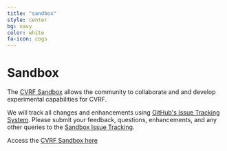 ```yaml
---
title: "sandbox"
style: center
bg: navy
color: white 
fa-icon: cogs
---
```


# Sandbox 

The [CVRF Sandbox](https://github.com/CVRF/Sandbox) allows the community to collaborate and and develop experimental capabilities for CVRF. 

We will track all changes and enhancements using [GitHub's Issue Tracking System](https://github.com/CVRF/Sandbox/issues). Please submit your feedback, questions, enhancements, and any other queries to the [Sandbox Issue Tracking](https://github.com/CVRF/Sandbox/issues).

Access the [CVRF Sandbox here](https://github.com/CVRF/Sandbox) 
